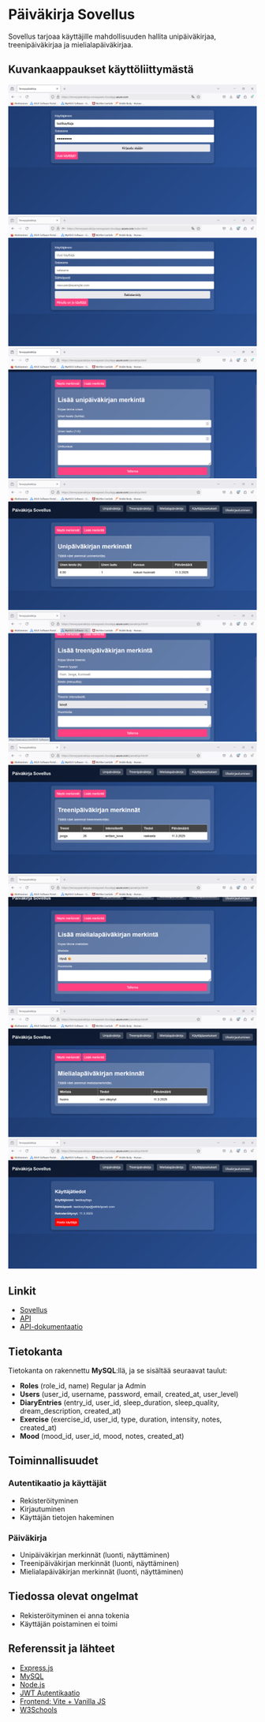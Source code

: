 
# Päiväkirja Sovellus

Sovellus tarjoaa käyttäjille mahdollisuuden hallita unipäiväkirjaa, treenipäiväkirjaa ja mielialapäiväkirjaa.



## Kuvankaappaukset käyttöliittymästä

![Login-näyttö](./screenshots/login.png)
![Register-näyttö](./screenshots/register.png)
![Unipäiväkirjalisäys](./screenshots/add_diary.png)
![Unipäiväkirjanäyttö](./screenshots/diary_entry.png)
![Exerciselisäys](./screenshots/add_exercise.png)
![Exercisesnäyttö](./screenshots/exercise_entry.png)
![Moodlisäys](./screenshots/add_mood.png)
![Moodnäyttö](./screenshots/mood_entry.png)
![Asetuksetnäyttö](./screenshots/user_info.png)
## Linkit

 - [Sovellus](terveyspaivakirja.norwayeast.cloudapp.azure.com)
 - [API](terveyspaivakirja.norwayeast.cloudapp.azure.com/api)
 - [API-dokumentaatio]()


## Tietokanta

Tietokanta on rakennettu **MySQL**:llä, ja se sisältää seuraavat taulut:

- **Roles** (role_id, name) Regular ja Admin
- **Users** (user_id, username, password, email, created_at, user_level)
- **DiaryEntries** (entry_id, user_id, sleep_duration, sleep_quality, dream_description, created_at)
- **Exercise** (exercise_id, user_id, type, duration, intensity, notes, created_at)
- **Mood** (mood_id, user_id, mood, notes, created_at)

## Toiminnallisuudet

### Autentikaatio ja käyttäjät
- Rekisteröityminen
- Kirjautuminen
- Käyttäjän tietojen hakeminen


### Päiväkirja
- Unipäiväkirjan merkinnät (luonti, näyttäminen)
- Treenipäiväkirjan merkinnät (luonti, näyttäminen)
- Mielialapäiväkirjan merkinnät (luonti, näyttäminen)
## Tiedossa olevat ongelmat
-  Rekisteröityminen ei anna tokenia
-  Käyttäjän poistaminen ei toimi
## Referenssit ja lähteet
- [Express.js](https://expressjs.com/)
- [MySQL](https://www.mysql.com/)
- [Node.js](https://nodejs.org/)
- [JWT Autentikaatio](https://jwt.io/)
- [Frontend: Vite + Vanilla JS](https://vitejs.dev/)
- [W3Schools](https://www.w3schools.com/)